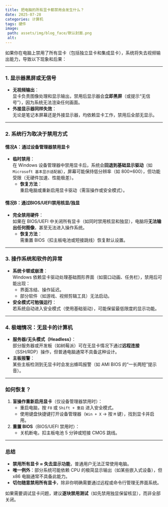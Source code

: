 ```yaml
---
title: 把电脑的所有显卡都禁用会发生什么？
date: 2025-07-28
categories: 计算机
tags: 硬件
image:
 path: assets/img/blog_face/默认封面.png
 alt:
---
```

如果你在电脑上禁用了所有显卡（包括独立显卡和集成显卡），系统将失去视频输出能力，导致以下现象和后果：

---

### **1. 显示器黑屏或无信号**
- **无视频输出**：  
  显卡负责图像处理和显示输出，禁用后显示器会**立即黑屏**（或提示“无信号”），因为系统无法渲染任何画面。
- **外接显示器同样失效**：  
  无论是笔记本屏幕还是外接显示器，均依赖显卡工作，禁用后全部无显示。

---

### **2. 系统行为取决于禁用方式**
#### **情况A：通过设备管理器禁用显卡**
- **临时禁用**：  
  在 Windows 设备管理器中禁用显卡后，系统会**回退到基础显示驱动**（如 `Microsoft 基本显示适配器`），屏幕可能保持低分辨率（如 800×600），但功能受限（无硬件加速、性能极差）。
  - **恢复方法**：  
    重启电脑或重新启用显卡驱动（需盲操作或安全模式）。

#### **情况B：通过BIOS/UEFI禁用核显/独显**
- **完全禁用硬件**：  
  如果在 BIOS/UEFI 中关闭所有显卡（如同时禁用核显和独显），电脑将**无法输出任何图像**，甚至无法进入操作系统。
  - **恢复方法**：  
    需重置 BIOS（扣主板电池或短接跳线）恢复默认设置。

---

### **3. 操作系统和软件的异常**
- **系统卡顿或崩溃**：  
  Windows 依赖显卡驱动处理基础图形界面（如窗口动画、任务栏），禁用后可能出现：
  - 界面冻结、操作延迟。
  - 部分软件（如游戏、视频剪辑工具）无法启动。
- **安全模式可勉强运行**：  
  若系统自动进入安全模式（使用基础驱动），可能保留最低限度的显示功能。

---

### **4. 极端情况：无显卡的计算机**
- **服务器/无头模式（Headless）**：  
  部分服务器或开发板（如树莓派）可在无显卡情况下通过**远程连接**（SSH/RDP）操作，但普通电脑通常不具备这种设计。
- **主板报警**：  
  某些主板检测到无显卡时会发出蜂鸣报警（如 AMI BIOS 的“一长两短”提示音）。

---

### **如何恢复？**
1. **盲操作重新启用显卡**（仅设备管理器禁用时）：  
   - 重启电脑，按 `F8` 或 `Shift + 重启` 进入安全模式。  
   - 使用键盘快捷键打开设备管理器（`Win + X` → 按 `M` 键），找到显卡并启用。  
2. **重置 BIOS**（BIOS/UEFI 禁用时）：  
   - 关机断电，扣主板电池 5 分钟或短接 CMOS 跳线。  

---

### **总结**
- **禁用所有显卡 ≈ 失去显示功能**，普通用户无法正常使用电脑。  
- **唯一例外**：部分系统可能依赖 CPU 的极简显示输出（如某些嵌入式设备），但 x86 电脑通常不具备此能力。  
- **切勿随意禁用所有显卡**，除非你明确需要通过远程或命令行管理无界面系统。  

如果需要调试显卡问题，建议**逐块禁用测试**（如先禁用独显保留核显），而非全部关闭。